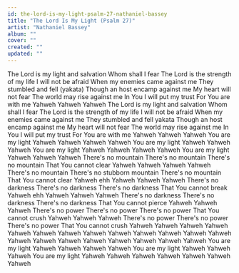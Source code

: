 ```yaml
---
id: the-lord-is-my-light-psalm-27-nathaniel-bassey
title: "The Lord Is My Light (Psalm 27)"
artist: "Nathaniel Bassey"
album: ""
cover: ""
created: ""
updated: ""
---
```


The Lord is my light and salvation
Whom shall I fear
The Lord is the strength of my life
I will not be afraid
When my enemies came against me
They stumbled and fell (yakata)
Though an host encamp against me
My heart will not fear
The world may rise against me
In You I will put my trust
For You are with me
Yahweh Yahweh Yahweh
The Lord is my light and salvation
Whom shall I fear
The Lord is the strength of my life
I will not be afraid
When my enemies came against me
They stumbled and fell yakata
Though an host encamp against me
My heart will not fear
The world may rise against me
In You I will put my trust
For You are with me
Yahweh Yahweh Yahweh
You are my light
Yahweh Yahweh Yahweh Yahweh
You are my light
Yahweh Yahweh Yahweh
You are my light
Yahweh Yahweh Yahweh Yahweh
You are my light
Yahweh Yahweh Yahweh
There's no mountain
There's no mountain
There's no mountain
That You cannot clear
Yahweh Yahweh Yahweh Yahweh
There's no mountain
There's no stubborn mountain
There's no mountain
That You cannot clear
Yahweh ehh
Yahweh Yahweh Yahweh
There's no darkness
There's no darkness
There's no darkness
That You cannot break
Yahweh ehh
Yahweh Yahweh Yahweh
There's no darkness
There's no darkness
There's no darkness
That You cannot pierce
Yahweh Yahweh Yahweh
There's no power
There's no power
There's no power
That You cannot crush
Yahweh Yahweh Yahweh
There's no power
There's no power
There's no power
That You cannot crush
Yahweh Yahweh Yahweh
Yahweh Yahweh Yahweh
Yahweh Yahweh Yahweh
Yahweh Yahweh Yahweh
Yahweh Yahweh Yahweh
Yahweh Yahweh Yahweh
Yahweh Yahweh Yahweh
You are my light
Yahweh Yahweh Yahweh Yahweh
You are my light
Yahweh Yahweh Yahweh
You are my light
Yahweh Yahweh Yahweh Yahweh
Yahweh Yahweh Yahweh
